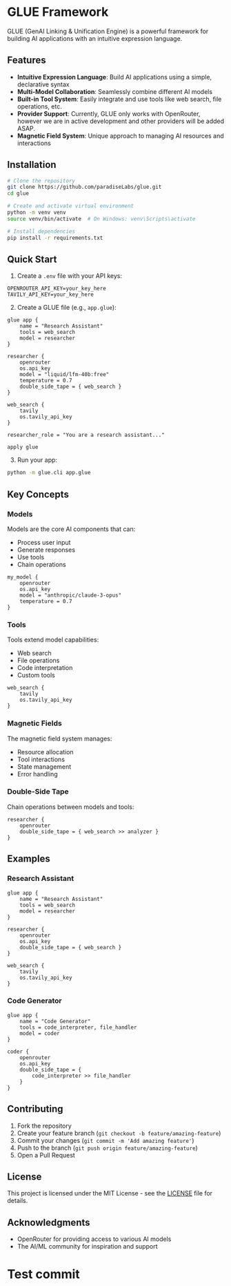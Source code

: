 # GLUE Framework

GLUE (GenAI Linking & Unification Engine) is a powerful framework for building AI applications with an intuitive expression language.

## Features

- **Intuitive Expression Language**: Build AI applications using a simple, declarative syntax
- **Multi-Model Collaboration**: Seamlessly combine different AI models
- **Built-in Tool System**: Easily integrate and use tools like web search, file operations, etc.
- **Provider Support**: Currently, GLUE only works with OpenRouter, however we are in active development and other providers will be added ASAP.
- **Magnetic Field System**: Unique approach to managing AI resources and interactions

## Installation

```bash
# Clone the repository
git clone https://github.com/paradiseLabs/glue.git
cd glue

# Create and activate virtual environment
python -m venv venv
source venv/bin/activate  # On Windows: venv\Scripts\activate

# Install dependencies
pip install -r requirements.txt
```

## Quick Start

1. Create a `.env` file with your API keys:
```env
OPENROUTER_API_KEY=your_key_here
TAVILY_API_KEY=your_key_here
```

2. Create a GLUE file (e.g., `app.glue`):
```glue
glue app {
    name = "Research Assistant"
    tools = web_search
    model = researcher
}

researcher {
    openrouter
    os.api_key
    model = "liquid/lfm-40b:free"
    temperature = 0.7
    double_side_tape = { web_search }
}

web_search {
    tavily
    os.tavily_api_key
}

researcher_role = "You are a research assistant..."

apply glue
```

3. Run your app:
```bash
python -m glue.cli app.glue
```

## Key Concepts

### Models

Models are the core AI components that can:
- Process user input
- Generate responses
- Use tools
- Chain operations

```glue
my_model {
    openrouter
    os.api_key
    model = "anthropic/claude-3-opus"
    temperature = 0.7
}
```

### Tools

Tools extend model capabilities:
- Web search
- File operations
- Code interpretation
- Custom tools

```glue
web_search {
    tavily
    os.tavily_api_key
}
```

### Magnetic Fields

The magnetic field system manages:
- Resource allocation
- Tool interactions
- State management
- Error handling

### Double-Side Tape

Chain operations between models and tools:

```glue
researcher {
    openrouter
    double_side_tape = { web_search >> analyzer }
}
```

## Examples

### Research Assistant

```glue
glue app {
    name = "Research Assistant"
    tools = web_search
    model = researcher
}

researcher {
    openrouter
    os.api_key
    double_side_tape = { web_search }
}

web_search {
    tavily
    os.tavily_api_key
}
```

### Code Generator

```glue
glue app {
    name = "Code Generator"
    tools = code_interpreter, file_handler
    model = coder
}

coder {
    openrouter
    os.api_key
    double_side_tape = { 
        code_interpreter >> file_handler 
    }
}
```

## Contributing

1. Fork the repository
2. Create your feature branch (`git checkout -b feature/amazing-feature`)
3. Commit your changes (`git commit -m 'Add amazing feature'`)
4. Push to the branch (`git push origin feature/amazing-feature`)
5. Open a Pull Request

## License

This project is licensed under the MIT License - see the [LICENSE](LICENSE) file for details.

## Acknowledgments

- OpenRouter for providing access to various AI models
- The AI/ML community for inspiration and support
# Test commit
